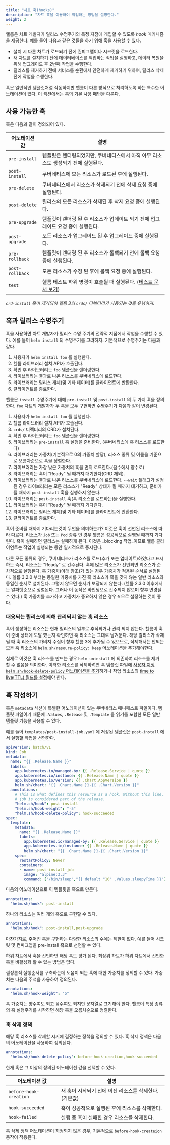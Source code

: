 ```yaml
---
title: "차트 훅(hooks)"
description: "차트 훅을 이용하여 작업하는 방법을 설명한다."
weight: 2
---
```


헬름은 차트 개발자가 릴리스 수명주기의 특정 지점에 개입할 수 있도록 _hook_ 매커니즘을 제공한다.
예를 들어 다음과 같은 것들을 하기 위해 훅을 사용할 수 있다.

- 설치 시 다른 차트가 로드되기 전에 컨피그맵이나 시크릿을 로드한다.
- 새 차트를 설치하기 전에 데이터베이스를 백업하는 작업을 실행하고, 
  데이터 복원을 위해 업그레이드 후 2번째 작업을 수행한다. 
- 릴리스를 제거하기 전에 서비스를 순환에서 안전하게 제거하기 위하여,
  릴리스 삭제 전에 작업을 수행한다.

훅은 일반적인 템플릿처럼 작동하지만 헬름이 다른 방식으로 
처리하도록 하는 특수한 어노테이션이 있다.
이 섹션에서는 훅의 기본 사용 패턴을 다룬다.

## 사용 가능한 훅

훅은 다음과 같이 정의되어 있다.

| 어노테이션 값	       | 설명                                                                                                   |
| ---------------- | ----------------------------------------------------------------------------------------------------- |
| `pre-install`    | 템플릿은 렌더링되었지만, 쿠버네티스에서 아직 아무 리소스도 생성되기 전에 실행된다. |                                          |
| `post-install`   | 쿠버네티스에 모든 리소스가 로드된 후에 실행된다.                                                                   |
| `pre-delete`     | 쿠버네티스에서 리소스가 삭제되기 전에 삭제 요청 중에 실행된다.                                                         |
| `post-delete`    | 릴리스의 모든 리소스가 삭제된 후 삭제 요청 중에 실행된다.                                                            |
| `pre-upgrade`    | 템플릿이 렌더링 된 후 리소스가 업데이트 되기 전에 업그레이드 요청 중에 실행된다.                                            |
| `post-upgrade`   | 모든 리소스가 업그레이드 된 후 업그레이드 중에 실행된다.                                                             |
| `pre-rollback`   | 템플릿이 렌더링 된 후 리소스가 롤백되기 전에 롤백 요청 중에 실행된다.                                                    |
| `post-rollback`  | 모든 리소스가 수정 된 후에 롤백 요청 중에 실행된다.                                                                 |
| `test`           | 헬름 테스트 하위 명령이 호출될 때 실행된다. ([테스트 문서 보기](/docs/chart_tests/))                                  |

_`crd-install` 훅이 제거되어 헬름 3의 `crds/` 디렉터리가 
사용되는 것을 유념하자._ 

## 훅과 릴리스 수명주기

훅을 사용하면 차트 개발자가 릴리스 수명 주기의 전략적 지점에서 
작업을 수행할 수 있다. 예를 들어 `helm install` 의 수명주기를 
고려하자. 기본적으로 수명주기는 다음과 같다.

1. 사용자가 `helm install foo` 를 실행한다.
2. 헬름 라이브러리 설치 API가 호출된다.
3. 확인 후 라이브러리는 `foo` 템플릿을 렌더링한다.
4. 라이브러리는 결과로 나온 리소스를 쿠버네티스에 로드한다.
5. 라이브러리는 릴리스 개체(및 기타 데이터)를 클라이언트에 반환한다.
6. 클라이언트를 종료한다.

헬름은 `install` 수명주기에 대해 `pre-install` 및 `post-install` 
의 두 가지 훅을 정의한다. `foo` 차트의 개발자가 두 훅을 모두 구현하면 수명주기가 
다음과 같이 변경된다.

1. 사용자가 `helm install foo` 를 실행한다.
2. 헬름 라이브러리 설치 API가 호출된다.
3. `crds/` 디렉터리의 CRD가 설치된다.
4. 확인 후 라이브러리는 `foo` 템플릿을 렌더링한다.
5. 라이브러리는 `pre-install` 훅 실행을 준비한다. (쿠버네티스에
   훅 리소스를 로드한다)
6. 라이브러리는 가중치(기본적으로 0의 가중치 할당), 리소스 종류 
   및 이름을 기준으로 오름차순으로 훅을 정렬한다. 
7. 라이브러리는 가장 낮은 가중치의 훅을 먼저 로드한다.(음수에서 
   양수로)
8. 라이브러리는 훅이 "Ready" 될 때까지 대기한다(CRD 제외).
9. 라이브러리는 결과로 나온 리소스를 쿠버네티스에 로드한다. 
   `--wait` 플래그가 설정된 경우 라이브러리는 모든 리소스가 "Ready" 상태가 될 때까지 대기하고, 
   준비가 될 때까지 `post-install` 훅을 실행하지 않는다.
10. 라이브러리는 `post-install` 훅(훅 리소스를 로드하는)을 실행한다.
11. 라이브러리는 훅이 "Ready" 될 때까지 기다린다.
12. 라이브러리는 릴리스 개체(및 기타 데이터)를 클라이언트에 반환한다.
13. 클라이언트를 종료한다.

훅이 준비될 때까지 기다리는것이 무엇을 의미하는가? 이것은 
훅이 선언된 리소스에 따라 다르다. 리소스가 `Job` 또는 `Pod` 종류 인 경우 
헬름은 성공적으로 실행될 때까지 기다린다. 훅이 실패하면 릴리스는 실패하게 된다. 
이것은 _blocking 작업_이므로 헬름 클라이언트는 작업이 실행되는 
동안 일시적으로 중지된다.

다른 모든 종류의 경우, 쿠버네티스가 리소스를 로드(추가 또는 업데이트)하였다고 
표시하는 즉시, 리소스는 "Ready" 로 간주된다. 훅에 많은 리소스가 선언되면 
리소스가 순차적으로 실행된다. 훅 가중치(아래 참조)가 있는 경우 
가중치가 적용된 순서로 실행된다. 헬름 3.2.0 부터는 
동일한 가중치를 가진 훅 리소스가 훅을 갖지 않는 일반 리소스와 
동일한 순서로 설치된다. 그렇지 않으면 순서가 보장되지 않는다. (헬름 2.3.0 
이후에서는 알파벳순으로 정렬된다. 그러나 이 동작은 바인딩으로 간주되지 않으며 
향후 변경될 수 있다.) 훅 가중치를 추가하고 가중치가 중요하지 
않은 경우 `0` 으로 설정하는 것이 
좋다.

### 대응되는 릴리스에 의해 관리되지 않는 훅 리소스

훅이 생성하는 리소스는 현재 릴리스의 일부로 추적되거나 
관리 되지 않는다. 헬름이 훅이 준비 상태에 도달 했는지 
확인하면 훅 리소스는 그대로 남겨둔다. 해당 릴리스가 삭제될 때 
훅 리소스의 가비지 수집이 향후 헬름 3에 추가될 수 있으므로, 
삭제해서는 안되는 모든 훅 리소스에 `helm.sh/resoure-policy: keep` 어노테이션을 
추가해야한다.

실제로 이것은 훅 리소스를 만드는 경우 `helm uninstall` 에 
의존하여 리소스를 제거 할 수 없음을 의미한다. 이러한 리소스를 
삭제하려면 훅 템플릿 파일에 [사용자 지정 `helm.sh/hook-delete-policy` 어노테이션을 추가](#훅-삭제-정책)하거나 
작업 리소스의 
[time to live(TTL) 필드를 설정](https://kubernetes.io/docs/concepts/workloads/controllers/ttlafterfinished/)해야 
한다.

## 훅 작성하기

훅은 `metadata` 섹션에 특별한 어노테이션이 있는 
쿠버네티스 매니페스트 파일이다. 템플릿 파일이기 때문에 
`.Values`, `.Release` 및 `.Template` 을 
읽기를 포함한 모든 일반 템플릿 기능을 사용할 수 있다.

예를 들어 `templates/post-install-job.yaml` 에 저장된 템플릿은
`post-install` 에서 실행할 작업을 선언한다.

```yaml
apiVersion: batch/v1
kind: Job
metadata:
  name: "{{ .Release.Name }}"
  labels:
    app.kubernetes.io/managed-by: {{ .Release.Service | quote }}
    app.kubernetes.io/instance: {{ .Release.Name | quote }}
    app.kubernetes.io/version: {{ .Chart.AppVersion }}
    helm.sh/chart: "{{ .Chart.Name }}-{{ .Chart.Version }}"
  annotations:
    # This is what defines this resource as a hook. Without this line, the
    # job is considered part of the release.
    "helm.sh/hook": post-install
    "helm.sh/hook-weight": "-5"
    "helm.sh/hook-delete-policy": hook-succeeded
spec:
  template:
    metadata:
      name: "{{ .Release.Name }}"
      labels:
        app.kubernetes.io/managed-by: {{ .Release.Service | quote }}
        app.kubernetes.io/instance: {{ .Release.Name | quote }}
        helm.sh/chart: "{{ .Chart.Name }}-{{ .Chart.Version }}"
    spec:
      restartPolicy: Never
      containers:
      - name: post-install-job
        image: "alpine:3.3"
        command: ["/bin/sleep","{{ default "10" .Values.sleepyTime }}"]

```

다음의 어노테이션으로 이 템플릿을 훅으로 만든다.

```yaml
annotations:
  "helm.sh/hook": post-install
```

하나의 리소스는 여러 개의 훅으로 구현할 수 있다.

```yaml
annotations:
  "helm.sh/hook": post-install,post-upgrade
```

마찬가지로, 주어진 훅을 구현하는 다양한 리소스의 수에는 
제한이 없다. 예를 들어 시크릿 및 컨피그맵을 
pre-install 훅으로 선언할 수 있다.

하위 차트에서 훅을 선언하면 해당 훅도 평가 된다. 최상위 차트가
하위 차트에서 선언한 훅을 비활성화 할 수 있는 방법은 없다.

결정론적 실행순서를 구축하는데 도움이 되는 훅에 대한 가중치를 
정의할 수 있다. 가중치는 다음의 주석을 사용하여 
정의된다.

```yaml
annotations:
  "helm.sh/hook-weight": "5"
```

훅 가중치는 양수여도 되고 음수여도 되지만 문자열로 표기해야
한다. 헬름이 특정 종류의 훅 실행주기를 시작하면 해당 훅을
오름차순으로 정렬한다.

### 훅 삭제 정책

해당 훅 리소스를 삭제할 시기에 결정하는 정책을 정의할 
수 있다. 훅 삭제 정책은 다음의 어노테이션을 사용하여 
정의된다.

```yaml
annotations:
  "helm.sh/hook-delete-policy": before-hook-creation,hook-succeeded
```

한개 혹은 그 이상의 정의된 어노테이션 값을 선택할 수 있다.

| 어노테이션 값              | 설명                                                                  |
| ---------------------- | -------------------------------------------------------------------- |
| `before-hook-creation` | 새 훅이 시작되기 전에 이전 리소스를 삭제한다. (기본값)                             |
| `hook-succeeded`       | 훅이 성공적으로 실행된 후에 리소스를 삭제한다.                                    |
| `hook-failed`          | 실행 중 훅이 실패한 경우 리소스를 삭제한다.                                      |

훅 삭제 정책 어노테이션이 지정되지 않은 경우, 기본적으로 `before-hook-createion` 동작이
적용된다.
